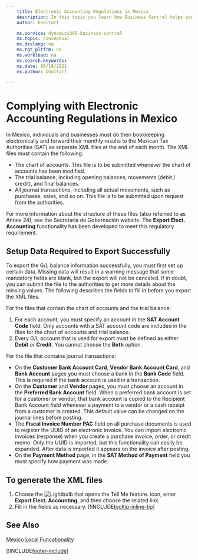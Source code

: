 ```yaml
---
    title: Electronic Accounting Regulations in Mexico
    description: In this topic you learn how Business Central helps you comply with electronic accounting requirements in Mexico.
    author: bholtorf

    ms.service: dynamics365-business-central
    ms.topic: conceptual
    ms.devlang: na
    ms.tgt_pltfrm: na
    ms.workload: na
    ms.search.keywords:
    ms.date: 06/18/2021
    ms.author: bholtorf

---
```

# Complying with Electronic Accounting Regulations in Mexico
In Mexico, individuals and businesses must do their bookkeeping electronically and forward their monthly results to the Mexican Tax Authorities (SAT) as separate XML files at the end of each month. The XML files must contain the following:

* The chart of accounts. This file is to be submitted whenever the chart of accounts has been modified.  
* The trial balance, including opening balances, movements (debit / credit), and final balances.  
* All journal transactions, including all actual movements, such as purchases, sales, and so on. This file is to be submitted upon request from the authorities.

For more information about the structure of these files (also referred to as Annex 24), see the Secretaria de Gobernación website. The **Export Elect. Accounting** functionality has been developed to meet this regulatory requirement.

## Setup Data Required to Export Successfully
To export the G/L balance information successfully, you must first set up certain data. Missing data will result in a warning message that some mandatory fields are blank, but the export will not be canceled. If in doubt, you can submit the file to the authorities to get more details about the missing values. The following describes the fields to fill in before you export the XML files.

For the files that contain the chart of accounts and the trial balance:
1. For each account, you must specify an account in the **SAT Account Code** field. Only accounts with a SAT account code are included in the files for the chart of accounts and trial balance. 
2. Every G/L account that is used for export must be defined as either **Debit** or **Credit**. You cannot choose the **Both** option.

For the file that contains journal transactions:
* On the **Customer Bank Account Card**, **Vendor Bank Account Card**, and **Bank Account** pages you must choose a bank in the **Bank Code** field. This is required if the bank account is used in a transaction. 
* On the **Customer** and **Vendor** pages, you must choose an account in the **Preferred Bank Account** field. When a preferred bank account is set for a customer or vendor, that bank account is copied to the Recipient Bank Account field whenever a payment to a vendor or a cash receipt from a customer is created. This default value can be changed on the journal lines before posting.
* The **Fiscal Invoice Number PAC** field on all purchase documents is used to register the UUID of an electronic invoice. You can import electronic invoices (response) when you create a purchase invoice, order, or credit memo. Only the UUID is imported, but this functionality can easily be expanded. After data is imported it appears on the invoice after posting.
* On the **Payment Method** page, in the **SAT Method of Payment** field you must specify how payment was made.

## To generate the XML files
1. Choose the ![Lightbulb that opens the Tell Me feature.](../../media/ui-search/search_small.png "Tell me what you want to do") icon, enter **Export Elect. Accounting**, and then choose the related link.
2. Fill in the fields as necessary. [!INCLUDE[tooltip-inline-tip](../../includes/tooltip-inline-tip_md.md)]

## See Also
[Mexico Local Funcationality](mexico-local-functionality.md)


[!INCLUDE[footer-include](../../includes/footer-banner.md)]